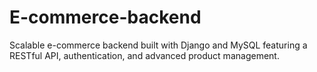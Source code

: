 # E-commerce-backend
Scalable e-commerce backend built with Django and MySQL featuring a RESTful API, authentication, and advanced product management.
